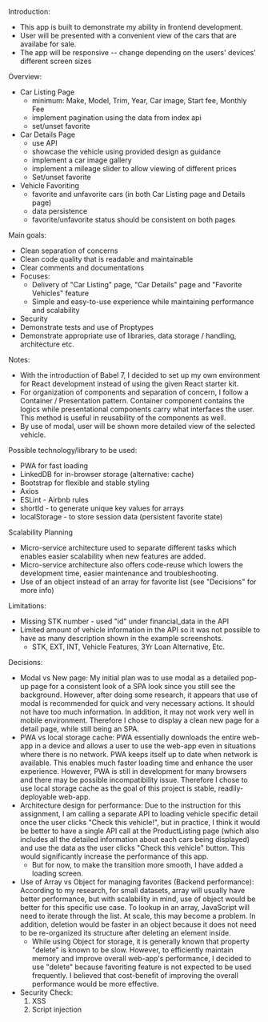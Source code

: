 Introduction:
  - This app is built to demonstrate my ability in frontend development.
  - User will be presented with a convenient view of the cars that are availabe for sale. 
  - The app will be responsive -- change depending on the users' devices' different screen sizes

Overview:
  - Car Listing Page
    - minimum: Make, Model, Trim, Year, Car image, Start fee, Monthly Fee
    - implement pagination using the data from index api
    - set/unset favorite
  - Car Details Page
    - use API
    - showcase the vehicle using provided design as guidance
    - implement a car image gallery
    - implement a mileage slider to allow viewing of different prices
    - Set/unset favorite
  - Vehicle Favoriting
    - favorite and unfavorite cars (in both Car Listing page and Details page)
    - data persistence
    - favorite/unfavorite status should be consistent on both pages

Main goals:
  - Clean separation of concerns
  - Clean code quality that is readable and maintainable
  - Clear comments and documentations
  - Focuses:
    - Delivery of "Car Listing" page, "Car Details" page and "Favorite Vehicles" feature
    - Simple and easy-to-use experience while maintaining performance and scalability
  - Security
  - Demonstrate tests and use of Proptypes
  - Demonstrate appropriate use of libraries, data storage / handling, architecture etc.

Notes:
  - With the introduction of Babel 7, I decided to set up my own environment for React development instead of using the given React starter kit.
  - For organization of components and separation of concern, I follow a Container / Presentation pattern. Container component contains the logics while presentational components carry what interfaces the user. This method is useful in reusability of the components as well.
  - By use of modal, user will be shown more detailed view of the selected vehicle. 

Possible technology/library to be used:
  - PWA for fast loading
  - LinkedDB for in-browser storage (alternative: cache)
  - Bootstrap for flexible and stable styling
  - Axios
  - ESLint - Airbnb rules
  - shortId - to generate unique key values for arrays
  - localStorage - to store session data (persistent favorite state)

Scalability Planning
  - Micro-service architecture used to separate different tasks which enables easier scalability when new features are added.
  - Micro-service architecture also offers code-reuse which lowers the development time, easier maintenance and troubleshooting. 
  - Use of an object instead of an array for favorite list (see "Decisions" for more info)

Limitations:
  - Missing STK number - used "id" under financial_data in the API
  - Limited amount of vehicle information in the API so it was not possible to have as many description shown in the example screenshots.
    - STK, EXT, INT, Vehicle Features, 3Yr Loan Alternative, Etc.

Decisions:
  - Modal vs New page: My initial plan was to use modal as a detailed pop-up page for a consistent look of a SPA look since you still see the background. However, after doing some research, it appears that use of modal is recommended for quick and very necessary actions. It should not have too much information. In addition, it may not work very well in mobile environment. Therefore I chose to display a clean new page for a detail page, while still being an SPA.
  - PWA vs local storage cache: PWA essentially downloads the entire web-app in a device and allows a user to use the web-app even in situations where there is no network. PWA keeps itself up to date when network is available. This enables much faster loading time and enhance the user experience. However, PWA is still in development for many browsers and there may be possible incompatibility issue. Therefore I chose to use local storage cache as the goal of this project is stable, readily-deployable web-app. 
  - Architecture design for performance: Due to the instruction for this assignment, I am calling a separate API to loading vehicle specific detail once the user clicks "Check this vehicle!", but in practice, I think it would be better to have a single API call at the ProductListing page (which also includes all the detailed information about each cars being displayed) and use the data as the user clicks "Check this vehicle" button. This would significantly increase the performance of this app.
    - But for now, to make the transition more smooth, I have added a loading screen. 
  - Use of Array vs Object for managing favorites (Backend performance): According to my research, for small datasets, array will usually have better performance, but with scalability in mind, use of object would be better for this specific use case. To lookup in an array, JavaScript will need to iterate through the list. At scale, this may become a problem. In addition, deletion would be faster in an object because it does not need to be re-organized its structure after deleting an element inside.
    - While using Object for storage, it is generally known that property "delete" is known to be slow. However, to efficiently maintain memory and improve overall web-app's performance, I decided to use "delete" because favoriting feature is not expected to be used frequently. I believed that cost-benefit of improving the overall performance would be more effective. 
  - Security Check:
    1. XSS
    2. Script injection